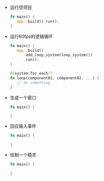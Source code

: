 * 运行空项目
   ```Rust
   fn main() {
      App::build().run();
   }
   ```
* 运行60fps的逻辑循环
   ```Rust
   fn main() {
      App::build()
         .add_loop_system(loop_system())
         .run();
   }

   #[system(for_each)]
   fn loop(component01, component02, ...) {
      // do something
   }
   ```

* 生成一个窗口
   ```Rust
   fn main() {

   }
   ```

* 回应输入事件
   ```Rust
   fn main() {

   }
   ```

* 绘制一个精灵
   ```Rust
   fn main() {
       
   }
   ```